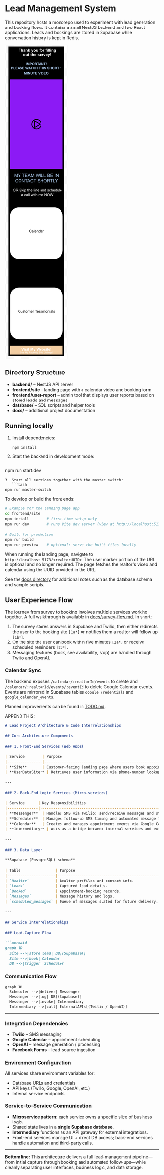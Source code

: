 # Lead Management System

This repository hosts a monorepo used to experiment with lead generation and booking flows. It contains a small NestJS backend and two React applications. Leads and bookings are stored in Supabase while conversation history is kept in Redis.

![Site inspiration](InspirationForSite.png)

## Directory Structure

- **backend/** – NestJS API server
- **frontend/site** – landing page with a calendar video and booking form
- **frontend/user-report** – admin tool that displays user reports based on stored leads and messages
- **database/** – SQL scripts and helper tools
- **docs/** – additional project documentation

## Running locally

1. Install dependencies:
   ```bash
   npm install
   ```
2. Start the backend in development mode:
   ```bash
npm run start:dev
```
3. Start all services together with the master switch:
   ```bash
npm run master-switch
```

To develop or build the front ends:

```bash
# Example for the landing page app
cd frontend/site
npm install        # first-time setup only
npm run dev        # runs Vite dev server (view at http://localhost:5173)

# Build for production
npm run build
npm run preview    # optional: serve the built files locally
```

When running the landing page, navigate to `http://localhost:5173/<realtorUUID>`.
The user marker portion of the URL is optional and no longer required. The page fetches the
realtor's video and calendar using the UUID provided in the URL.

See the [docs directory](docs/README.md) for additional notes such as the database schema and sample scripts.

## User Experience Flow
The journey from survey to booking involves multiple services working together. A full walkthrough is available in [docs/survey-flow.md](docs/survey-flow.md). In short:

1. The survey stores answers in Supabase and Twilio, then either redirects the user to the booking site `[1a*]` or notifies them a realtor will follow up `[1b*]`.
2. On the site the user can book within five minutes `[2a*]` or receive scheduled reminders `[2b*]`.
3. Messaging features (book, see availability, stop) are handled through Twilio and OpenAI.


### Calendar Sync
The backend exposes `/calendar/:realtorId/events` to create and `/calendar/:realtorId/events/:eventId` to delete Google Calendar events.
Events are mirrored in Supabase tables `google_credentials` and `google_calendar_events`.

Planned improvements can be found in [TODO.md](TODO.md).






APPEND THIS:

````markdown
# Lead Project Architecture & Code Interrelationships

## Core Architecture Components

### 1. Front-End Services (Web Apps)

| Service        | Purpose                                                                 |
|----------------|-------------------------------------------------------------------------|
| **Site**       | Customer-facing landing page where users book appointments with realtors; features a video player and calendar integration. |
| **UserDataSite** | Retrieves user information via phone-number lookup. |

---

### 2. Back-End Logic Services (Micro-services)

| Service      | Key Responsibilities                                       |
|--------------|------------------------------------------------------------|
| **Messenger**  | Handles SMS via Twilio: send/receive messages and store logs. |
| **Scheduler**  | Manages follow-up SMS timing and automated message triggers. |
| **Calendar**   | Creates and manages appointment events via Google Calendar API. |
| **Intermediary** | Acts as a bridge between internal services and external APIs. |

---

### 3. Data Layer

**Supabase (PostgreSQL) schema**

| Table                | Purpose                                       |
|----------------------|-----------------------------------------------|
| `Realtor`            | Realtor profiles and contact info.            |
| `Leads`              | Captured lead details.                        |
| `Booked`             | Appointment-booking records.                  |
| `Messages`           | Message history and logs.                     |
| `scheduled_messages` | Queue of messages slated for future delivery. |

---

## Service Interrelationships

### Lead-Capture Flow

```mermaid
graph TD
  Site -->|store lead| DB[(Supabase)]
  Site -->|book| Calendar
  DB -->|trigger| Scheduler
````

### Communication Flow

```mermaid
graph TD
  Scheduler -->|deliver| Messenger
  Messenger -->|log| DB[(Supabase)]
  Messenger -->|invoke| Intermediary
  Intermediary -->|call| ExternalAPIs[(Twilio / OpenAI)]
```

---

### Integration Dependencies

* **Twilio** – SMS messaging
* **Google Calendar** – appointment scheduling
* **OpenAI** – message generation / processing
* **Facebook Forms** – lead-source ingestion

### Environment Configuration

All services share environment variables for:

* Database URLs and credentials
* API keys (Twilio, Google, OpenAI, etc.)
* Internal service endpoints

### Service-to-Service Communication

* **Microservice pattern**: each service owns a specific slice of business logic.
* Shared state lives in a **single Supabase database**.
* **Intermediary** functions as an API gateway for external integrations.
* Front-end services manage UI + direct DB access; back-end services handle automation and third-party calls.

---

**Bottom line:** This architecture delivers a full lead-management pipeline—from initial capture through booking and automated follow-ups—while cleanly separating user interfaces, business logic, and data storage.

```
```






















